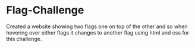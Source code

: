 # Flag-Challenge
Created a website showing two flags one on top of the other and so when hovering over either flags it changes to another flag using html and css for this challenge.
